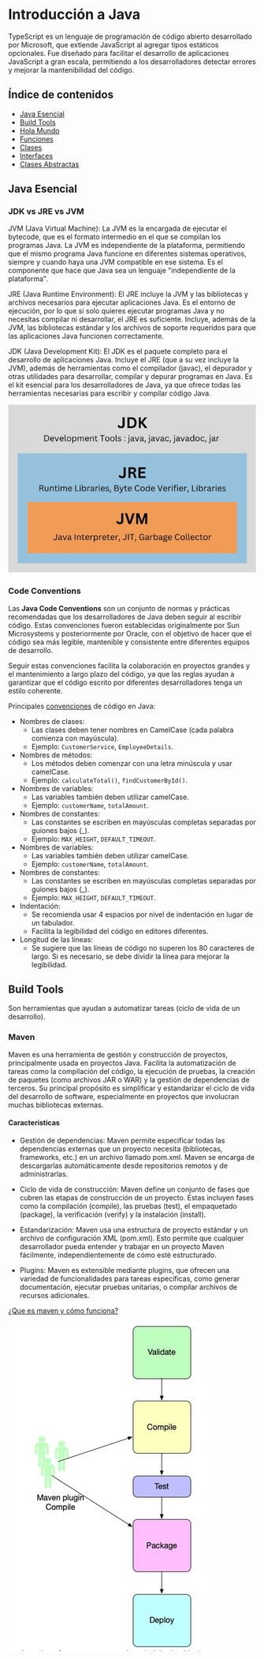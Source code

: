 # Introducción a Java
TypeScript es un lenguaje de programación de código abierto desarrollado por Microsoft, que extiende JavaScript al agregar tipos estáticos opcionales. Fue diseñado para facilitar el desarrollo de aplicaciones JavaScript a gran escala, permitiendo a los desarrolladores detectar errores y mejorar la mantenibilidad del código. 

## Índice de contenidos
* [Java Esencial](#java-esencial)
* [Build Tools](#build-tools)
* [Hola Mundo](#hola-mundo-en-typescript)
* [Funciones](#definición-de-funciones)
* [Clases](#clases)
* [Interfaces](#interfaces)
* [Clases Abstractas](#clase-abstracta)

## Java Esencial

### JDK vs JRE vs JVM
JVM (Java Virtual Machine): La JVM es la encargada de ejecutar el bytecode, que es el formato intermedio en el que se compilan los programas Java. La JVM es independiente de la plataforma, permitiendo que el mismo programa Java funcione en diferentes sistemas operativos, siempre y cuando haya una JVM compatible en ese sistema. Es el componente que hace que Java sea un lenguaje "independiente de la plataforma".

JRE (Java Runtime Environment): El JRE incluye la JVM y las bibliotecas y archivos necesarios para ejecutar aplicaciones Java. Es el entorno de ejecución, por lo que si solo quieres ejecutar programas Java y no necesitas compilar ni desarrollar, el JRE es suficiente. Incluye, además de la JVM, las bibliotecas estándar y los archivos de soporte requeridos para que las aplicaciones Java funcionen correctamente.

JDK (Java Development Kit): El JDK es el paquete completo para el desarrollo de aplicaciones Java. Incluye el JRE (que a su vez incluye la JVM), además de herramientas como el compilador (javac), el depurador y otras utilidades para desarrollar, compilar y depurar programas en Java. Es el kit esencial para los desarrolladores de Java, ya que ofrece todas las herramientas necesarias para escribir y compilar código Java.

![JDK-JRE-JVM](/doc/img/jdk_jre_jvm.jpg)

### Code Conventions

Las **Java Code Conventions** son un conjunto de normas y prácticas recomendadas que los desarrolladores de Java deben seguir al escribir código. Estas convenciones fueron establecidas originalmente por Sun Microsystems y posteriormente por Oracle, con el objetivo de hacer que el código sea más legible, mantenible y consistente entre diferentes equipos de desarrollo.

Seguir estas convenciones facilita la colaboración en proyectos grandes y el mantenimiento a largo plazo del código, ya que las reglas ayudan a garantizar que el código escrito por diferentes desarrolladores tenga un estilo coherente.


Principales [convenciones](https://www.oracle.com/java/technologies/javase/codeconventions-contents.html) de código en Java:
- Nombres de clases:
    - Las clases deben tener nombres en CamelCase (cada palabra comienza con mayúscula).
    - Ejemplo: `CustomerService`, `EmployeeDetails`.
- Nombres de métodos:
    - Los métodos deben comenzar con una letra minúscula y usar camelCase.
    - Ejemplo: `calculateTotal()`, `findCustomerById()`.
- Nombres de variables:
    - Las variables también deben utilizar camelCase.
    - Ejemplo: `customerName`, `totalAmount`.
- Nombres de constantes:
    - Las constantes se escriben en mayúsculas completas separadas por guiones bajos (_).
    - Ejemplo: `MAX_HEIGHT`, `DEFAULT_TIMEOUT`.
- Nombres de variables:
    - Las variables también deben utilizar camelCase.
    - Ejemplo: `customerName`, `totalAmount`.
- Nombres de constantes:
    - Las constantes se escriben en mayúsculas completas separadas por guiones bajos (_).
    - Ejemplo: `MAX_HEIGHT`, `DEFAULT_TIMEOUT`.
- Indentación:
    - Se recomienda usar 4 espacios por nivel de indentación en lugar de un tabulador.
    - Facilita la legibilidad del código en editores diferentes.
- Longitud de las líneas:
    - Se sugiere que las líneas de código no superen los 80 caracteres de largo. Si es necesario, se debe dividir la línea para mejorar la legibilidad.

## Build Tools
Son herramientas que ayudan a automatizar tareas (ciclo de vida de un desarrollo).

### Maven
Maven es una herramienta de gestión y construcción de proyectos, principalmente usada en proyectos Java. Facilita la automatización de tareas como la compilación del código, la ejecución de pruebas, la creación de paquetes (como archivos JAR o WAR) y la gestión de dependencias de terceros. Su principal propósito es simplificar y estandarizar el ciclo de vida del desarrollo de software, especialmente en proyectos que involucran muchas bibliotecas externas.

#### Caracteristicas
- Gestión de dependencias: Maven permite especificar todas las dependencias externas que un proyecto necesita (bibliotecas, frameworks, etc.) en un archivo llamado pom.xml. Maven se encarga de descargarlas automáticamente desde repositorios remotos y de administrarlas.

- Ciclo de vida de construcción: Maven define un conjunto de fases que cubren las etapas de construcción de un proyecto. Estas incluyen fases como la compilación (compile), las pruebas (test), el empaquetado (package), la verificación (verify) y la instalación (install).

- Estandarización: Maven usa una estructura de proyecto estándar y un archivo de configuración XML (pom.xml). Esto permite que cualquier desarrollador pueda entender y trabajar en un proyecto Maven fácilmente, independientemente de cómo esté estructurado.

- Plugins: Maven es extensible mediante plugins, que ofrecen una variedad de funcionalidades para tareas específicas, como generar documentación, ejecutar pruebas unitarias, o compilar archivos de recursos adicionales.

[¿Que es maven y cómo funciona?](https://www.arquitecturajava.com/que-es-maven/)

![Goals](/doc/img/maven_goals.jpg)
